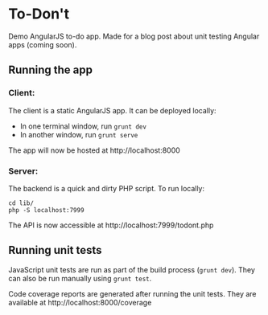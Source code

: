 # To-Don't

Demo AngularJS to-do app. Made for a blog post about unit testing Angular apps (coming soon).

## Running the app

### Client: 

The client is a static AngularJS app. It can be deployed locally:

* In one terminal window, run `grunt dev`    
* In another window, run `grunt serve`

The app will now be hosted at http://localhost:8000

### Server:

The backend is a quick and dirty PHP script. To run locally:

```
cd lib/
php -S localhost:7999
```

The API is now accessible at http://localhost:7999/todont.php

## Running unit tests

JavaScript unit tests are run as part of the build process (`grunt dev`). They can also be run manually using `grunt test`. 

Code coverage reports are generated after running the unit tests. They are available at http://localhost:8000/coverage
